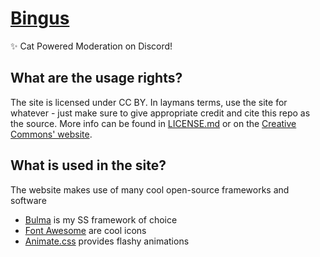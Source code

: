 # [Bingus](https://bingusbot.lol)
✨ Cat Powered Moderation on Discord!

## What are the usage rights?
The site is licensed under CC BY. In laymans terms, use the site for whatever - just make sure to give appropriate credit and cite this repo as the source. More info can be found in [LICENSE.md](LICENSE.md) or on the [Creative Commons' website](https://creativecommons.org/licenses/by/4.0/).

## What is used in the site?
The website makes use of many cool open-source frameworks and software
- [Bulma](https://bulma.io) is my SS framework of choice
- [Font Awesome](https://fontawesome.com/) are cool icons
- [Animate.css](https://daneden.github.io/animate.css/) provides flashy animations

